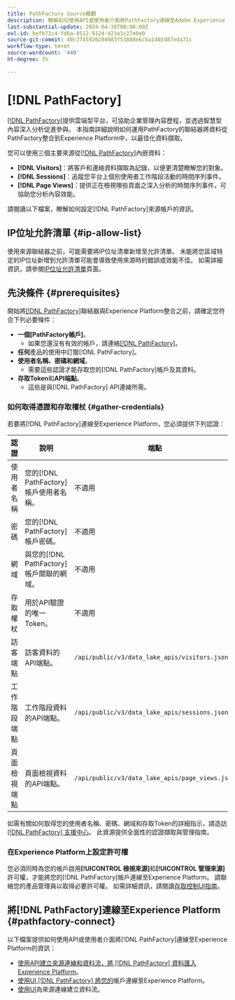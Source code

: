 ```yaml
---
title: PathFactory Source概觀
description: 瞭解如何使用API或使用者介面將PathFactory連線至Adobe Experience Platform。
last-substantial-update: 2024-04-30T00:00:00Z
exl-id: befb73c4-fd6a-4512-9124-d23a1c27e0e0
source-git-commit: 40c3745920204983f5388de6cba1402d87eda71c
workflow-type: tm+mt
source-wordcount: '449'
ht-degree: 3%

---
```


# [!DNL PathFactory]

[[!DNL PathFactory]](https://www.pathfactory.com/)提供雲端型平台，可協助企業管理內容歷程，並透過智慧型內容深入分析促進參與。 本指南詳細說明如何運用PathFactory的聯結器將資料從PathFactory整合到Experience Platform中，以最佳化資料擷取。

您可以使用三個主要來源從[[!DNL PathFactory]](https://www.pathfactory.com/)內嵌資料：

* **[!DNL Visitors]**：將客戶和連絡資料擷取為記錄，以便更清楚瞭解您的對象。
* **[!DNL Sessions]**：追蹤您平台上個別使用者工作階段活動的時間序列事件。
* **[!DNL Page Views]**：提供正在檢視哪些頁面之深入分析的時間序列事件，可協助您分析內容效能。

請閱讀以下檔案，瞭解如何設定[!DNL PathFactory]來源帳戶的資訊。

## IP位址允許清單 {#ip-allow-list}

使用來源聯結器之前，可能需要將IP位址清單新增至允許清單。 未能將您區域特定的IP位址新增到允許清單可能會導致使用來源時的錯誤或效能不佳。 如需詳細資訊，請參閱[IP位址允許清單](../../ip-address-allow-list.md)頁面。

## 先決條件 {#prerequisites}

開始將[[!DNL PathFactory]](https://www.pathfactory.com/)聯結器與Experience Platform整合之前，請確定您符合下列必要條件：

* **一個[PathFactory帳戶]**。
   * 如果您還沒有有效的帳戶，請連絡[[!DNL PathFactory]](https://www.pathfactory.com/portal/company/contactus.shtml)。
* **任何**&#x200B;產品的使用中訂閱[!DNL PathFactory]。
* **使用者名稱、密碼和網域**。
   * 需要這些認證才能存取您的[!DNL PathFactory]帳戶及其資料。
* **存取Token**&#x200B;和&#x200B;**API端點**。
   * 這些是與[!DNL PathFactory] API連線所需。

### 如何取得憑證和存取權杖 {#gather-credentials}

若要將[!DNL PathFactory]連線至Experience Platform，您必須提供下列認證：

| 認證 | 說明 | 端點 |
| --- | --- | --- |
| 使用者名稱 | 您的[!DNL PathFactory]帳戶使用者名稱。 | 不適用 |
| 密碼 | 您的[!DNL PathFactory]帳戶密碼。 | 不適用 |
| 網域 | 與您的[!DNL PathFactory]帳戶關聯的網域。 | 不適用 |
| 存取權杖 | 用於API驗證的唯一Token。 | 不適用 |
| 訪客端點 | 訪客資料的API端點。 | `/api/public/v3/data_lake_apis/visitors.json` |
| 工作階段端點 | 工作階段資料的API端點。 | `/api/public/v3/data_lake_apis/sessions.json` |
| 頁面檢視端點 | 頁面檢視資料的API端點。 | `/api/public/v3/data_lake_apis/page_views.json` |

如需有關如何取得您的使用者名稱、密碼、網域和存取Token的詳細指示，請造訪[[!DNL PathFactory] 支援中心](https://support.pathfactory.com/categories/adobe/)。 此資源提供全面性的認證擷取與管理指南。

### 在Experience Platform上設定許可權

您必須同時為您的帳戶啟用&#x200B;**[!UICONTROL 檢視來源]**&#x200B;和&#x200B;**[!UICONTROL 管理來源]**&#x200B;許可權，才能將您的[!DNL PathFactory]帳戶連線至Experience Platform。 請聯絡您的產品管理員以取得必要許可權。 如需詳細資訊，請閱讀[存取控制UI指南](../../../access-control/ui/overview.md)。

## 將[!DNL PathFactory]連線至Experience Platform {#pathfactory-connect}

以下檔案提供如何使用API或使用者介面將[!DNL PathFactory]連線至Experience Platform的資訊：

* [使用API建立來源連線和資料流，將 [!DNL PathFactory] 資料匯入Experience Platform](../../tutorials/api/create/marketing-automation/pathfactory.md)。
* [使用UI [!DNL PathFactory] 將您的](../../tutorials/ui/create/marketing-automation/pathfactory.md)帳戶連線至Experience Platform。
* [使用UI](../../tutorials/ui/dataflow/marketing-automation.md)為來源連線建立資料流。
